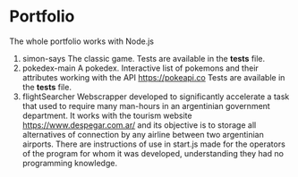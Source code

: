 # Portfolio

The whole portfolio works with Node.js
1. simon-says
    The classic game. Tests are available in the __tests__ file.
2. pokedex-main
    A pokedex. Interactive list of pokemons and their attributes working with the API https://pokeapi.co
    Tests are available in the __tests__ file.
3. flightSearcher
    Webscrapper developed to significantly accelerate a task that used to require many man-hours in an argentinian government department. It works with the tourism website https://www.despegar.com.ar/ and its objective is to storage all alternatives of connection by any airline between two argentinian airports. There are instructions of use in start.js made for the operators of the program for whom it was developed, understanding they had no programming knowledge.